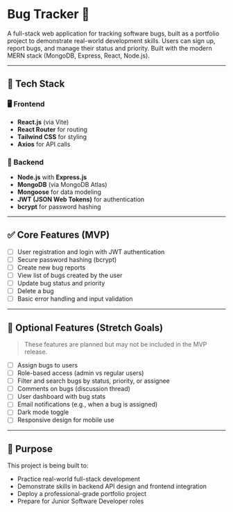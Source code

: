 # Bug Tracker 🐞

A full-stack web application for tracking software bugs, built as a portfolio project to demonstrate real-world development skills. Users can sign up, report bugs, and manage their status and priority. Built with the modern MERN stack (MongoDB, Express, React, Node.js).

---

## 🧠 Tech Stack

### 🖥️ Frontend
- **React.js** (via Vite)
- **React Router** for routing
- **Tailwind CSS** for styling
- **Axios** for API calls

### 🔧 Backend
- **Node.js** with **Express.js**
- **MongoDB** (via MongoDB Atlas)
- **Mongoose** for data modeling
- **JWT (JSON Web Tokens)** for authentication
- **bcrypt** for password hashing

---

## ✅ Core Features (MVP)

- [ ] User registration and login with JWT authentication
- [ ] Secure password hashing (bcrypt)
- [ ] Create new bug reports
- [ ] View list of bugs created by the user
- [ ] Update bug status and priority
- [ ] Delete a bug
- [ ] Basic error handling and input validation

---

## 🌟 Optional Features (Stretch Goals)

> These features are planned but may not be included in the MVP release.

- [ ] Assign bugs to users
- [ ] Role-based access (admin vs regular users)
- [ ] Filter and search bugs by status, priority, or assignee
- [ ] Comments on bugs (discussion thread)
- [ ] User dashboard with bug stats
- [ ] Email notifications (e.g., when a bug is assigned)
- [ ] Dark mode toggle
- [ ] Responsive design for mobile use

---

## 📌 Purpose

This project is being built to:
- Practice real-world full-stack development
- Demonstrate skills in backend API design and frontend integration
- Deploy a professional-grade portfolio project
- Prepare for Junior Software Developer roles
